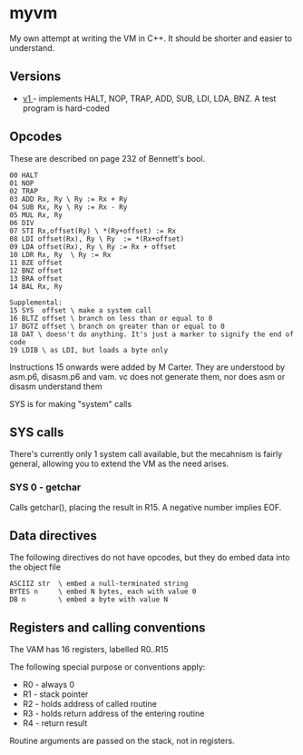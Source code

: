 # myvm

My own attempt at writing the VM in C++. It should be shorter and easier to understand.

## Versions

* [v1 ](v1/README.md) - implements HALT, NOP, TRAP, ADD, SUB, LDI, LDA, BNZ. A test program is hard-coded

## Opcodes

These are described on page 232 of Bennett's bool.
```
00 HALT
01 NOP
02 TRAP
03 ADD Rx, Ry \ Ry := Rx + Ry
04 SUB Rx, Ry \ Ry := Rx - Ry
05 MUL Rx, Ry 
06 DIV
07 STI Rx,offset(Ry) \ *(Ry+offset) := Rx
08 LDI offset(Rx), Ry \ Ry  := *(Rx+offset)
09 LDA offset(Rx), Ry \ Ry := Rx + offset
10 LDR Rx, Ry  \ Ry := Rx
11 BZE offset
12 BNZ offset
13 BRA offset
14 BAL Rx, Ry

Supplemental:
15 SYS  offset \ make a system call
16 BLTZ offset \ branch on less than or equal to 0
17 BGTZ offset \ branch on greater than or equal to 0 
18 DAT \ doesn't do anything. It's just a marker to signify the end of code
19 LDIB \ as LDI, but loads a byte only
```

Instructions 15 onwards were added by M Carter. They are understood by asm.p6, disasm.p6 and vam. vc does not generate them, nor does asm or disasm understand them

SYS is for making "system" calls

## SYS calls

There's currently only 1 system call available, but the mecahnism is fairly general, allowing you to extend the VM as the need arises.

### SYS 0 - getchar

Calls getchar(), placing the result in R15. A negative number implies EOF.


## Data directives

The following directives do not have opcodes, but they do embed data into the object file

```
ASCIIZ str	\ embed a null-terminated string
BYTES n 	\ embed N bytes, each with value 0
DB n 		\ embed a byte with value N
```

## Registers and calling conventions

The VAM has 16 registers, labelled R0..R15

The following special purpose or conventions apply:
* R0 - always 0
* R1 - stack pointer
* R2 - holds address of called routine
* R3 - holds return address of the entering routine
* R4 - return result

Routine arguments are passed on the stack, not in registers.
